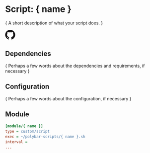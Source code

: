 # Script: { name }

{ A short description of what your script does. }

![skeleton](screenshots/1.png)


## Dependencies

{ Perhaps a few words about the dependencies and requirements, if necessary }


## Configuration

{ Perhaps a few words about the configuration, if necessary }


## Module

```ini
[module/{ name }]
type = custom/script
exec = ~/polybar-scripts/{ name }.sh
interval =
...
```
